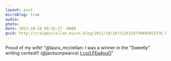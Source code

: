 ```yaml
---
layout: post
microblog: true
audio: 
photo: 
date: 2011-10-18 09:32:27 -0600
guid: http://craigmcclellan.micro.blog/2011/10/18/t126319739495653376.html
---
```

Proud of my wife! “@laura_mcclellan: I was a winner in the "Sweetly" writing contest!! (@jacksonpearce) [t.co/LFEa4vuO](http://t.co/LFEa4vuO)”
